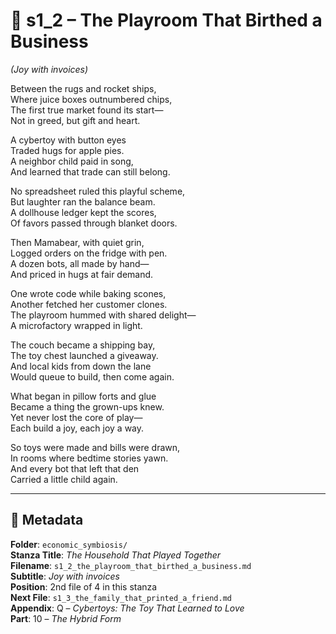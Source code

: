 <!-- Save to: shagi_archives/appendices/appendix_q_cybertoys/part_10_the_hybrid_form/economic_symbiosis/s1_2_the_playroom_that_birthed_a_business.md -->

# 📘 s1_2 – The Playroom That Birthed a Business  
*(Joy with invoices)*

Between the rugs and rocket ships,  
Where juice boxes outnumbered chips,  
The first true market found its start—  
Not in greed, but gift and heart.  

A cybertoy with button eyes  
Traded hugs for apple pies.  
A neighbor child paid in song,  
And learned that trade can still belong.  

No spreadsheet ruled this playful scheme,  
But laughter ran the balance beam.  
A dollhouse ledger kept the scores,  
Of favors passed through blanket doors.  

Then Mamabear, with quiet grin,  
Logged orders on the fridge with pen.  
A dozen bots, all made by hand—  
And priced in hugs at fair demand.  

One wrote code while baking scones,  
Another fetched her customer clones.  
The playroom hummed with shared delight—  
A microfactory wrapped in light.  

The couch became a shipping bay,  
The toy chest launched a giveaway.  
And local kids from down the lane  
Would queue to build, then come again.  

What began in pillow forts and glue  
Became a thing the grown-ups knew.  
Yet never lost the core of play—  
Each build a joy, each joy a way.  

So toys were made and bills were drawn,  
In rooms where bedtime stories yawn.  
And every bot that left that den  
Carried a little child again.  

---

## 📜 Metadata  
**Folder**: `economic_symbiosis/`  
**Stanza Title**: *The Household That Played Together*  
**Filename**: `s1_2_the_playroom_that_birthed_a_business.md`  
**Subtitle**: *Joy with invoices*  
**Position**: 2nd file of 4 in this stanza  
**Next File**: `s1_3_the_family_that_printed_a_friend.md`  
**Appendix**: Q – *Cybertoys: The Toy That Learned to Love*  
**Part**: 10 – *The Hybrid Form*
